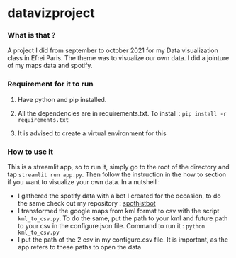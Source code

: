 # datavizproject

### What is that ?

A project I did from september to october 2021 for my Data visualization class in Efrei Paris. The theme was to visualize our own data. I did a jointure of my maps data and spotify.

###  Requirement for it to run

1. Have python and pip installed.

2. All the dependencies are in requirements.txt.
To install : `pip install -r requirements.txt`

3. It is advised to create a virtual environment for this

### How to use it

This is a streamlit app, so to run it, simply go to the root of the directory and tap `streamlit run app.py`. Then follow the instruction in the how to section if you want to visualize your own data. In a nutshell :

- I gathered the spotify data with a bot I created for the occasion, to do the same check out my repository : [spothistbot](https://github.com/ktazi/spothistbot)
- I transformed the google maps from kml format to csv with the script `kml_to_csv.py`. To do the same, put the path to your kml and future path to your csv in the configure.json file. Command to run it : `python kml_to_csv.py`
- I put the path of the 2 csv in my configure.csv file. It is important, as the app refers to these paths to open the data


